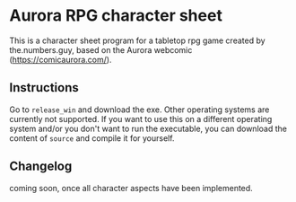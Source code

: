 # Aurora RPG character sheet

This is a character sheet program for a tabletop rpg game created by the.numbers.guy, based on the Aurora webcomic (https://comicaurora.com/).

## Instructions

Go to `release_win` and download the exe. Other operating systems are currently not supported.
If you want to use this on a different operating system and/or you don't want to run the executable, you can download the content of `source` and compile it for yourself.

## Changelog

coming soon, once all character aspects have been implemented.
